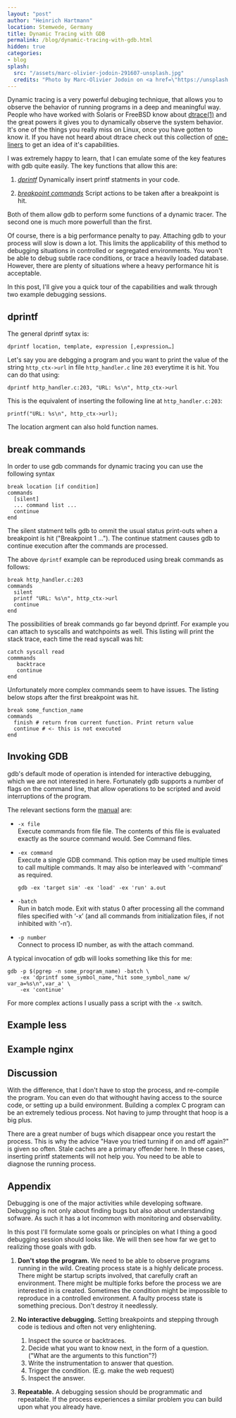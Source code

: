 ```yaml
---
layout: "post"
author: "Heinrich Hartmann"
location: Stemwede, Germany
title: Dynamic Tracing with GDB
permalink: /blog/dynamic-tracing-with-gdb.html
hidden: true
categories:
- blog
splash:
  src: "/assets/marc-olivier-jodoin-291607-unsplash.jpg"
  credits: "Photo by Marc-Olivier Jodoin on <a href=\"https://unsplash.com/photos/NqOInJ-ttqM?utm_source=unsplash&utm_medium=referral&utm_content=creditCopyText\">Unsplash</a>"
---
```



Dynamic tracing is a very powerful debuging technique, that allows you to observe the behavior of running programs in a deep and meaningful way.
People who have worked with Solaris or FreeBSD know about [dtrace(1)](http://dtrace.org/guide/preface.html) and the great powers it gives you to dynamically observe the system behavior. 
It's one of the things you really miss on Linux, once you have gotten to know it.
If you have not heard about dtrace check out this collection of [one-liners](http://www.brendangregg.com/DTrace/dtrace_oneliners.txt) to get an idea of it's capabilities.

I was extremely happy to learn, that I can emulate some of the key features with gdb quite easily.
The key functions that allow this are:

1. *[dprintf](https://sourceware.org/gdb/current/onlinedocs/gdb/Dynamic-Printf.html#Dynamic-Printf)* Dynamically insert printf statments in your code.

2. *[breakpoint commands](https://sourceware.org/gdb/current/onlinedocs/gdb/Break-Commands.html#Break-Commands)* Script actions to be taken after a breakpoint is hit.

Both of them allow gdb to perform some functions of a dynamic tracer.
The second one is much more powerfull than the first.

Of course, there is a big performance penalty to pay.
Attaching gdb to your process will slow is down a lot.
This limits the applicability of this method to debugging situations in controlled or segregated environments.
You won't be able to debug subtle race conditions, or trace a heavily loaded database.
However, there are plenty of situations where a heavy performance hit is acceptable.

In this post, I'll give you a quick tour of the capabilities and walk through two example debugging sessions.

## dprintf

The general dprintf sytax is:

```
dprintf location, template, expression [,expression…]
```

Let's say you are debgging a program and you want to print the value of the string `http_ctx->url` in file `http_handler.c` line `203` everytime it is hit. 
You can do that using:

```
dprintf http_handler.c:203, "URL: %s\n", http_ctx->url
```

This is the equivalent of inserting the following line at `http_handler.c:203`:

```
printf("URL: %s\n", http_ctx->url);
```

The location argment can also hold function names.

## break commands

In order to use gdb commands for dynamic tracing you can use the following syntax

```
break location [if condition]
commands
  [silent]
  ... command list ...
  continue
end
```

The silent statment tells gdb to ommit the usual status print-outs when a breakpoint is hit ("Breakpoint 1 ...").
The continue statment causes gdb to continue execution after the commands are processed.

The above `dprintf` example can be reproduced using break commands as follows:

```
break http_handler.c:203
commands
  silent
  printf "URL: %s\n", http_ctx->url
  continue
end
```

The possibilities of break commands go far beyond dprintf.
For example you can attach to syscalls and watchpoints as well.
This listing will print the stack trace, each time the read syscall was hit:

```
catch syscall read
commmands
   backtrace
   continue
end
```

Unfortunately more complex commands seem to have issues.
The listing below stops after the first breakpoint was hit.

```
break some_function_name
commands
  finish # return from current function. Print return value
  continue # <- this is not executed
end
```

## Invoking GDB

gdb's default mode of operation is intended for interactive debugging, which we are not interested in here.
Fortunately gdb supports a number of flags on the command line, that allow operations to be scripted
and avoid interruptions of the program.

The relevant sections form the [manual](https://sourceware.org/gdb/onlinedocs/gdb/File-Options.html#File-Options) are:

* `-x file`  
  Execute commands from file file. The contents of this file is evaluated exactly as the source command would. See Command files.

* `-ex command`  
  Execute a single GDB command.
  This option may be used multiple times to call multiple commands. It may also be interleaved with ‘-command’ as required.
  ```
  gdb -ex 'target sim' -ex 'load' -ex 'run' a.out
  ```

* `-batch`  
  Run in batch mode. Exit with status 0 after processing all the command files specified with ‘-x’ (and all commands from initialization files, if not inhibited with ‘-n’).

* `-p number`  
  Connect to process ID number, as with the attach command.

A typical invocation of gdb will looks something like this for me:

```
gdb -p $(pgrep -n some_program_name) -batch \
    -ex 'dprintf some_symbol_name,"hit some_symbol_name w/ var_a=%s\n",var_a' \
    -ex 'continue'
```

For more complex actions I usually pass a script with the `-x` switch.

## Example less

## Example nginx

## Discussion

With the difference, that I don't have to stop the process, and re-compile the program.
You can even do that withought having access to the source code, or setting up a build environment.
Building a complex C program can be an extremely tedious process.
Not having to jump throught that hoop is a big plus.

There are a great number of bugs which disappear once you restart the process.
This is why the advice "Have you tried turning if on and off again?" is given so often.
Stale caches are a primary offender here.
In these cases, inserting printf statements will not help you.
You need to be able to diagnose the running process.

## Appendix

Debugging is one of the major activities while developing software.
Debugging is not only about finding bugs but also about understanding sofware.
As such it has a lot incommon with monitoring and observability.

In this post I'll formulate some goals or principles on what I thing a good debugging session should looks like.
We will then see how far we get to realizing those goals with gdb.

1. **Don't stop the program.**
   We need to be able to observe programs running in the wild.
   Creating process state is a highly delicate process.
   There might be startup scripts involved, that carefully craft an environment.
   There might be multiple forks before the process we are interested in is created.
   Sometimes the condition might be impossible to reproduce in a controlled environment.
   A faulty process state is something precious.
   Don't destroy it needlessly.

2. **No interactive debugging.**
   Setting breakpoints and stepping through code is tedious and often not very enlightening.
   1. Inspect the source or backtraces.
   2. Decide what you want to know next, in the form of a question. ("What are the arguments to this function"?)
   3. Write the instrumentation to answer that question.
   4. Trigger the condition. (E.g. make the web request)
   5. Inspect the answer.

3. **Repeatable.**
   A debugging session should be programmatic and repeatable.
   If the process experiences a similar problem you can build upon what you already have.
